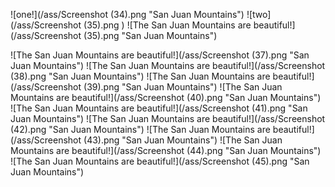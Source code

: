 ![one!](/ass/Screenshot (34).png "San Juan Mountains")
![two](/ass/Screenshot (35).png )
![The San Juan Mountains are beautiful!](/ass/Screenshot (35).png "San Juan Mountains")


![The San Juan Mountains are beautiful!](/ass/Screenshot (37).png "San Juan Mountains")
![The San Juan Mountains are beautiful!](/ass/Screenshot (38).png "San Juan Mountains")
![The San Juan Mountains are beautiful!](/ass/Screenshot (39).png "San Juan Mountains")
![The San Juan Mountains are beautiful!](/ass/Screenshot (40).png "San Juan Mountains")
![The San Juan Mountains are beautiful!](/ass/Screenshot (41).png "San Juan Mountains")
![The San Juan Mountains are beautiful!](/ass/Screenshot (42).png "San Juan Mountains")
![The San Juan Mountains are beautiful!](/ass/Screenshot (43).png "San Juan Mountains")
![The San Juan Mountains are beautiful!](/ass/Screenshot (44).png "San Juan Mountains")
![The San Juan Mountains are beautiful!](/ass/Screenshot (45).png "San Juan Mountains")

